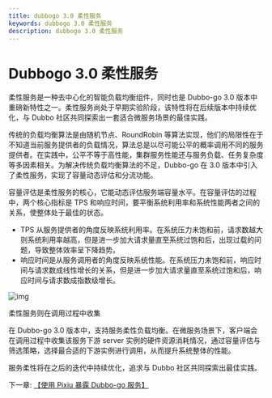 ```yaml
---
title: dubbogo 3.0 柔性服务
keywords: dubbogo 3.0 柔性服务
description: dubbogo 3.0 柔性服务
---
```


# Dubbogo 3.0 柔性服务

柔性服务是一种去中心化的智能负载均衡组件，同时也是 Dubbo-go 3.0 版本中重磅新特性之一。柔性服务尚处于早期实验阶段，该特性将在后续版本中持续优化，与 Dubbo 社区共同探索出一套适合微服务场景的最佳实践。

传统的负载均衡算法是由随机节点、RoundRobin 等算法实现，他们的局限性在于不知道当前服务提供者的负载情况，算法总是以尽可能公平的概率调用不同的服务提供者。在实践中，公平不等于高性能，集群服务性能还与服务负载、任务复杂度等多因素相关。为解决传统负载均衡算法的不足，Dubbo-go 在 3.0 版本中引入了柔性服务，实现了容量动态评估和分流功能。

容量评估是柔性服务的核心，它能动态评估服务端容量水平。在容量评估的过程中，两个核心指标是 TPS 和响应时间，要平衡系统利用率和系统性能两者之间的关系，使整体处于最佳的状态。

- TPS 从服务提供者的角度反映系统利用率。在系统压力未饱和前，请求数越大则系统利用率越高，但是进一步加大请求量直至系统过饱和后，出现过载的问题，导致整体效率呈下降趋势。
- 响应时间是从服务调用者的角度反映系统性能。在系统压力未饱和前，响应时间与请求数成线性增长的关系，但是进一步加大请求量直至系统过饱和后，响应时间与请求数成指数级增长。

![img](https://cdn.nlark.com/yuque/0/2021/png/291978/1639115663206-dec76a2e-700f-4752-9ddd-8bd257c203d5.png)



柔性服务则在调用过程中收集

在 Dubbo-go 3.0 版本中，支持服务柔性负载均衡。在微服务场景下，客户端会在调用过程中收集该服务下游 server 实例的硬件资源消耗情况，通过容量评估与筛选策略，选择最合适的下游实例进行调用，从而提升系统整体的性能。

服务柔性将在之后的迭代中持续优化，追求与 Dubbo 社区共同探索出最佳实践。


下一章: [【使用 Pixiu 暴露 Dubbo-go 服务】](./pixiu-nacos-triple.html)